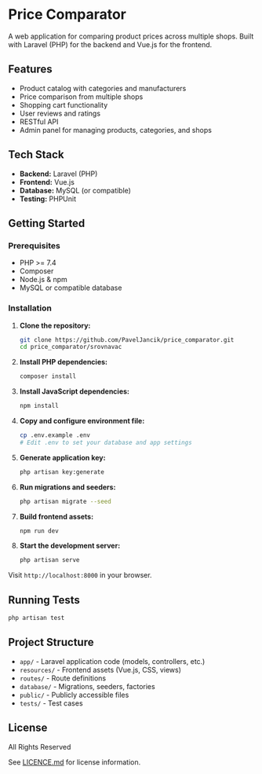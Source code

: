 # Price Comparator

A web application for comparing product prices across multiple shops. Built with Laravel (PHP) for the backend and Vue.js for the frontend.

## Features

-   Product catalog with categories and manufacturers
-   Price comparison from multiple shops
-   Shopping cart functionality
-   User reviews and ratings
-   RESTful API
-   Admin panel for managing products, categories, and shops

## Tech Stack

-   **Backend:** Laravel (PHP)
-   **Frontend:** Vue.js
-   **Database:** MySQL (or compatible)
-   **Testing:** PHPUnit

## Getting Started

### Prerequisites

-   PHP >= 7.4
-   Composer
-   Node.js & npm
-   MySQL or compatible database

### Installation

1. **Clone the repository:**
    ```bash
    git clone https://github.com/PavelJancik/price_comparator.git
    cd price_comparator/srovnavac
    ```
2. **Install PHP dependencies:**
    ```bash
    composer install
    ```
3. **Install JavaScript dependencies:**
    ```bash
    npm install
    ```
4. **Copy and configure environment file:**
    ```bash
    cp .env.example .env
    # Edit .env to set your database and app settings
    ```
5. **Generate application key:**
    ```bash
    php artisan key:generate
    ```
6. **Run migrations and seeders:**
    ```bash
    php artisan migrate --seed
    ```
7. **Build frontend assets:**
    ```bash
    npm run dev
    ```
8. **Start the development server:**
    ```bash
    php artisan serve
    ```

Visit `http://localhost:8000` in your browser.

## Running Tests

```bash
php artisan test
```

## Project Structure

-   `app/` - Laravel application code (models, controllers, etc.)
-   `resources/` - Frontend assets (Vue.js, CSS, views)
-   `routes/` - Route definitions
-   `database/` - Migrations, seeders, factories
-   `public/` - Publicly accessible files
-   `tests/` - Test cases

## License

All Rights Reserved

See [LICENCE.md](LICENCE.md) for license information.
